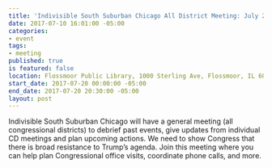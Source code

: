 ```yaml
---
title: 'Indivisible South Suburban Chicago All District Meeting: July 20'
date: 2017-07-10 16:01:00 -05:00
categories:
- event
tags:
- meeting
published: true
is featured: false
location: Flossmoor Public Library, 1000 Sterling Ave, Flossmoor, IL 60422
start_date: 2017-07-20 00:00:00 -05:00
end_date: 2017-07-20 20:30:00 -05:00
layout: post
---
```


Indivisible South Suburban Chicago will have a general meeting (all congressional districts) to debrief past events, give updates from individual CD meetings and plan upcoming actions. We need to show Congress that there is broad resistance to Trump’s agenda. Join this meeting where you can help plan Congressional office visits, coordinate phone calls, and more.